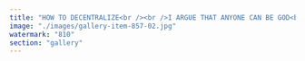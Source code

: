 ```yaml
---
title: "HOW TO DECENTRALIZE<br /><br />I ARGUE THAT ANYONE CAN BE GOD<br /><br />You just need to be the first on the correct path.<br /><br />How to win as God long term ?<br /><br />You decentralize God.<br /><br />Have fun thinking about this one."
image: "./images/gallery-item-857-02.jpg"
watermark: "810"
section: "gallery"
---
```

